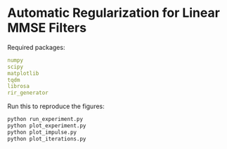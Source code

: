 # Automatic Regularization for Linear MMSE Filters

Required packages:

```yaml
numpy
scipy
matplotlib
tqdm
librosa
rir_generator
```

Run this to reproduce the figures:

```bash
python run_experiment.py
python plot_experiment.py
python plot_impulse.py
python plot_iterations.py
```

